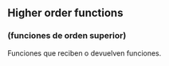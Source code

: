 ## Higher order functions
### (funciones de orden superior)

Funciones que reciben o devuelven funciones.
